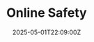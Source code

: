 ---
title: Online Safety
linkTitle: Online Safety
date: '2025-05-01T22:09:00Z'
weight: 1
description: The Online Safety Policy outlines measures to protect information assets
  against online threats, ensuring compliance with ISO/IEC 27001 standards. It emphasizes
  safe online practices, risk management, employee training, and adherence to legal
  requirements to maintain a secure online environment.
draft: false
ref: online-safety
---